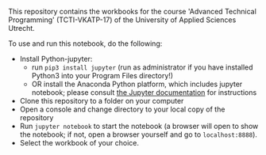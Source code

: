 This repository contains the workbooks for the course 'Advanced Technical Programming' (TCTI-VKATP-17) of the University of Applied Sciences Utrecht.

To use and run this notebook, do the following:
* Install Python-jupyter:
  * run `pip3 install jupyter` (run as administrator if you have installed Python3 into your Program Files directory!)
  * OR install the Anaconda Python platform, which includes jupyter notebook; please consult [the Jupyter documentation](http://jupyter.readthedocs.io/en/latest/install.html) for instructions
* Clone this repository to a folder on your computer
* Open a console and change directory to your local copy of the repository
* Run `jupyter notebook` to start the notebook (a browser will open to show the notebook; if not, open a browser yourself and go to `localhost:8888`).
* Select the workbook of your choice.
